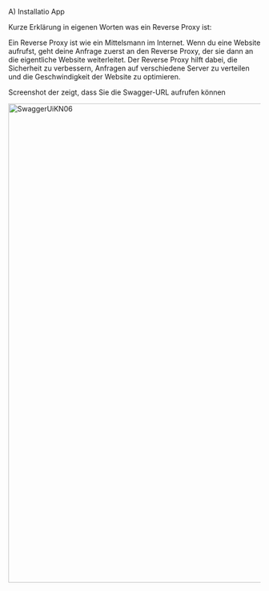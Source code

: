 A) Installatio App

Kurze Erklärung in eigenen Worten was ein Reverse Proxy ist:

Ein Reverse Proxy ist wie ein Mittelsmann im Internet. Wenn du eine Website aufrufst, geht deine Anfrage zuerst an den Reverse Proxy,
der sie dann an die eigentliche Website weiterleitet. 
Der Reverse Proxy hilft dabei, die Sicherheit zu verbessern, Anfragen auf verschiedene Server zu verteilen und die Geschwindigkeit der Website zu optimieren.

Screenshot der zeigt, dass Sie die Swagger-URL aufrufen können

<img width="956" alt="SwaggerUiKN06" src="https://github.com/LorenaVennemann/m346/assets/113357105/4253d59f-b264-43cc-a614-09886b578218">

